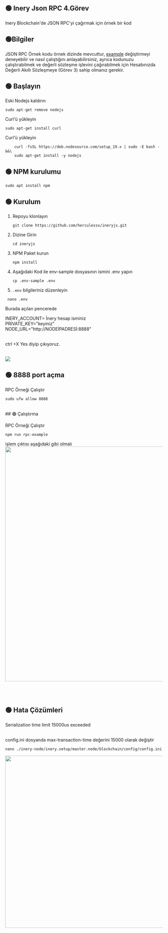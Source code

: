 ## 🟢 Inery Json RPC 4.Görev
Inery Blockchain'de JSON RPC'yi çağırmak için örnek bir kod

## 🟢Bilgiler

JSON RPC Örnek kodu örnek dizinde mevcuttur, [example](https://github.com/herculessx/ineryjs/blob/master/example/) değiştirmeyi deneyebilir ve nasıl çalıştığını anlayabilirsiniz, ayrıca kodunuzu çalıştırabilmek ve değerli sözleşme işlevini çağırabilmek için Hesabınızda Değerli Akıllı Sözleşmeye (Görev 3) sahip olmanız gerekir.


## 🟢 Başlayın
Eski Nodejs kaldırın
<br>

```shell
sudo apt-get remove nodejs
```

Curl'ü yükleyin

```shell
sudo apt-get install curl
```

Curl'ü yükleyin

```shell
    curl -fsSL https://deb.nodesource.com/setup_19.x | sudo -E bash - &&\
    sudo apt-get install -y nodejs
```

     
## 🟢 NPM kurulumu

```shell
sudo apt install npm
```



## 🟢 Kurulum

1. Repoyu klonlayın

   ```
   git clone https://github.com/herculessx/ineryjs.git
   ```

2. Dizine Girin

   ```
   cd ineryjs
   ```

3. NPM Paket kurun

   ```
   npm install
   ```

4. Aşağıdaki Kod ile env-sample dosyasının ismini .env yapın 

   ```
   cp .env-sample .env
   ```

5.  ```.env``` bilgileriniz düzenleyin

  ```
   nano .env
   ```

Burada açılan pencerede <br>

INERY_ACCOUNT=  İnery hesap isminiz <br>
PRIVATE_KEY="keyiniz"<br>
NODE_URL="http://NODEİPADRESİ:8888" 
<br><br>

ctrl +X  Yes diyip çıkıyoruz.


<br>
<img src="https://raw.githubusercontent.com/herculessx/Q-Network-Testnet/main/env-duzenle.png" >

## 🟢 8888 port açma 

RPC Örneği Çalıştır

```
sudo ufw allow 8888
```

<br>
## 🟢 Çalıştırma

RPC Örneği Çalıştır

```
npm run rpc-example
```

işlem çıktısı aşağıdaki gibi olmalı<br>
<img src="https://raw.githubusercontent.com/herculessx/Q-Network-Testnet/main/inery-okey.PNG" width="750">


<br><br>
## 🟢 Hata Çözümleri

Serialization time limit 15000us exceeded

<br>
config.ini dosyanda max-transaction-time değerini 15000 olarak değiştir 

```
nano ./inery-node/inery.setup/master.node/blockchain/config/config.ini
```

<img src="https://camo.githubusercontent.com/6036fa176fe713bfa7e8151aef13b77710b589c33dff2f7ae459d2b8785e0efc/68747470733a2f2f736e6970626f6172642e696f2f61306472474e2e6a7067" width="550">
